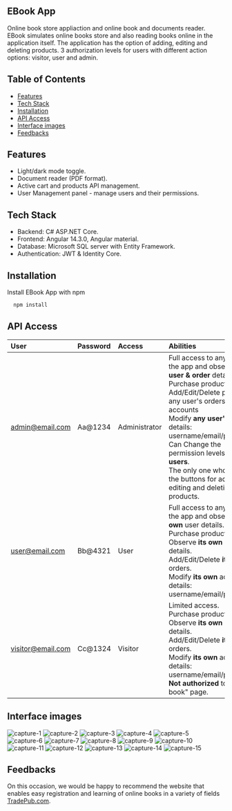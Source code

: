 ## EBook App
Online book store appliaction and online book and documents reader.
EBook simulates online books store and also reading books online in the application itself.
The application has the option of adding, editing and deleting products. 3 authorization levels for users with different action options: visitor, user and admin.


## Table of Contents
- [Features](#features)
- [Tech Stack](#tech-Stack)
- [Installation](#installation)
- [API Access](#api-access)
- [Interface images](#interface-images)
- [Feedbacks](#feedbacks) 

## Features

- Light/dark mode toggle.
- Document reader (PDF format).
- Active cart and products API management.
- User Management panel - manage users and their permissions.


## Tech Stack
- Backend: C# ASP.NET Core.
- Frontend: Angular 14.3.0, Angular material.
- Database: Microsoft SQL server with Entity Framework.
- Authentication: JWT & Identity Core.



## Installation

Install EBook App with npm

```bash
  npm install
```
    

## API Access
| User              | Password                   | Access       |  Abilities           |        
| :---------------  | :------------------------- | :----------- | :-----------
| admin@email.com   | Aa@1234                    | Administrator|  Full access to any page in the app and observe <strong>any user & order</strong> details.<br> Purchase products.<br>Add/Edit/Delete products, any user's orders and accounts <br> Modify <strong>any user's</strong> account details: username/email/password.<br> Can Change the permission levels of <strong>all users</strong>.<br>The only one who can see the buttons for adding, editing and deleting products.|
| user@email.com    | Bb@4321                    | User         |Full access to any page in the app and observe <strong>its own</strong> user details.<br> Purchase products.<br>Observe <strong>its own</strong> user details.<br>Add/Edit/Delete <strong>its own</strong> orders.<br> Modify <strong>its own</strong> account's details:  username/email/password. |
| visitor@email.com | Cc@1324                    | Visitor      |Limited access.<br> Purchase products. <br> Observe <strong>its own</strong> user details.<br>Add/Edit/Delete <strong>its own</strong> orders.<br> Modify <strong>its own</strong> account's details: username/email/password.<br><strong>Not authorized</strong> to see "my book" page. |

## Interface images
![capture-1](https://github.com/shokerm/EBook-App-Project/assets/96984377/59ac2399-8972-414b-8313-36e852096059)
![capture-2](https://github.com/shokerm/EBook-App-Project/assets/96984377/53194b12-5b58-4e53-ba22-9f30adf66a89)
![capture-3](https://github.com/shokerm/EBook-App-Project/assets/96984377/7a984c29-8d04-4ae8-b88e-328778934e87)
![capture-4](https://github.com/shokerm/EBook-App-Project/assets/96984377/fe5dda04-1228-48c1-ab3d-223b1d2975de)
![capture-5](https://github.com/shokerm/EBook-App-Project/assets/96984377/2c7bf6ef-ea7d-4e37-8256-3ace18648e87)
![capture-6](https://github.com/shokerm/EBook-App-Project/assets/96984377/da5bfea0-f76c-464c-85bc-4937fcbd1edb)
![capture-7](https://github.com/shokerm/EBook-App-Project/assets/96984377/aafd6098-8144-42b5-a870-ca553a58da05)
![capture-8](https://github.com/shokerm/EBook-App-Project/assets/96984377/a0a64166-b96a-40b4-ad49-c192414616b6)
![capture-9](https://github.com/shokerm/EBook-App-Project/assets/96984377/9c7636ed-2296-48bd-855b-81827ee9e763)
![capture-10](https://github.com/shokerm/EBook-App-Project/assets/96984377/3eada8fb-c096-47ad-9bee-399a2c15f1b4)
![capture-11](https://github.com/shokerm/EBook-App-Project/assets/96984377/556239ec-4498-4107-b95c-bd82917ef1bc)
![capture-12](https://github.com/shokerm/EBook-App-Project/assets/96984377/db9fcb07-d9f1-48ee-b1cb-0044209de6ea)
![capture-13](https://github.com/shokerm/EBook-App-Project/assets/96984377/4cc8c615-496b-43e7-af09-a654bf12931d)
![capture-14](https://github.com/shokerm/EBook-App-Project/assets/96984377/d98ff7ee-f5fe-4fb2-8985-d3ff93af72a2)
![capture-15](https://github.com/shokerm/EBook-App-Project/assets/96984377/a27e94d8-1035-4f7a-b587-b5fb3a1a875e)



## Feedbacks

On this occasion, we would be happy to recommend the website that enables easy registration and learning of online books in a variety of fields
[TradePub.com](https://programminglanguage.tradepub.com/).
